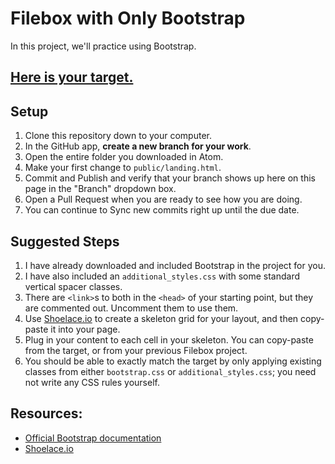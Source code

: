 # Filebox with Only Bootstrap

In this project, we'll practice using Bootstrap.

## [Here is your target.](https://filebox-with-only-bootstrap.herokuapp.com/landing.html)

## Setup

1. Clone this repository down to your computer.
1. In the GitHub app, **create a new branch for your work**.
1. Open the entire folder you downloaded in Atom.
1. Make your first change to `public/landing.html`.
1. Commit and Publish and verify that your branch shows up here on this page in the "Branch" dropdown box.
1. Open a Pull Request when you are ready to see how you are doing.
1. You can continue to Sync new commits right up until the due date.

## Suggested Steps

 1. I have already downloaded and included Bootstrap in the project for you.
 2. I have also included an `additional_styles.css` with some standard vertical spacer classes.
 3. There are `<link>`s to both in the `<head>` of your starting point, but they are commented out. Uncomment them to use them.
 1. Use [Shoelace.io](http://shoelace.io/) to create a skeleton grid for your layout, and then copy-paste it into your page.
 2. Plug in your content to each cell in your skeleton. You can copy-paste from the target, or from your previous Filebox project.
 3. You should be able to exactly match the target by only applying existing classes from either `bootstrap.css` or `additional_styles.css`; you need not write any CSS rules yourself.

## Resources:

 - [Official Bootstrap documentation](http://getbootstrap.com/css/)
 - [Shoelace.io](http://shoelace.io/)
